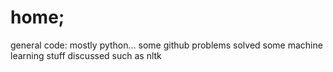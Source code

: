 # home; 
general code: mostly python...
some github problems solved
some machine learning stuff discussed such as nltk
